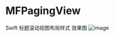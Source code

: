 # MFPagingView
Swift 标题滚动视图布局样式
效果图
![image](https://github.com/wwx1991/MFPagingView/blob/master/MFPagingView.gif)
